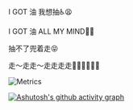 I GOT 油 我想抽♿️😫

I GOT 油 ALL MY MIND😤🚬

抽不了兜着走😝

走～走走～走走走走👨‍🦽👨‍🦽👨‍🦽


![Metrics](https://metrics.lecoq.io/RoutineLi?template=classic&base=header%2C%20activity%2C%20community%2C%20repositories%2C%20metadata&base.indepth=false&base.hireable=false&base.skip=false&config.timezone=Asia%2FShanghai)

[![Ashutosh's github activity graph](https://github-readme-activity-graph.cyclic.app/graph?username=RoutineLi&theme=tokyo-night)](https://github.com/ashutosh00710/github-readme-activity-graph)

